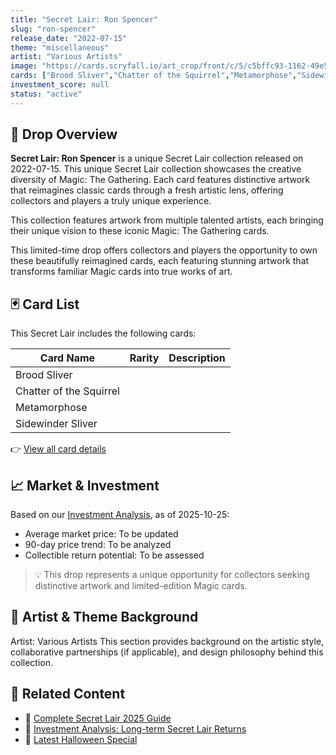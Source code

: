 ```yaml
---
title: "Secret Lair: Ron Spencer"
slug: "ron-spencer"
release_date: "2022-07-15"
theme: "miscellaneous"
artist: "Various Artists"
image: "https://cards.scryfall.io/art_crop/front/c/5/c5bffc93-1162-49e5-a38b-8a7271915d0c.jpg?1660439865"
cards: ["Brood Sliver","Chatter of the Squirrel","Metamorphose","Sidewinder Sliver"]
investment_score: null
status: "active"
---
```


## 💠 Drop Overview
**Secret Lair: Ron Spencer** is a unique Secret Lair collection released on 2022-07-15. This unique Secret Lair collection showcases the creative diversity of Magic: The Gathering. Each card features distinctive artwork that reimagines classic cards through a fresh artistic lens, offering collectors and players a truly unique experience.

This collection features artwork from multiple talented artists, each bringing their unique vision to these iconic Magic: The Gathering cards.

This limited-time drop offers collectors and players the opportunity to own these beautifully reimagined cards, each featuring stunning artwork that transforms familiar Magic cards into true works of art.

## 🃏 Card List
This Secret Lair includes the following cards:

| Card Name | Rarity | Description |
|-----------|---------|-------------|
| Brood Sliver |  |  |
| Chatter of the Squirrel |  |  |
| Metamorphose |  |  |
| Sidewinder Sliver |  |  |

👉 [View all card details](/cards?drop=ron-spencer)

## 📈 Market & Investment
Based on our [Investment Analysis](/investment/ron-spencer), as of 2025-10-25:
- Average market price: To be updated
- 90-day price trend: To be analyzed
- Collectible return potential: To be assessed

> 💡 This drop represents a unique opportunity for collectors seeking distinctive artwork and limited-edition Magic cards.

## 🎨 Artist & Theme Background
Artist: Various Artists
This section provides background on the artistic style, collaborative partnerships (if applicable), and design philosophy behind this collection.

## 🔗 Related Content
- 📰 [Complete Secret Lair 2025 Guide](/news/secret-lair-2025-complete-guide)
- 💼 [Investment Analysis: Long-term Secret Lair Returns](/investment)
- 🎃 [Latest Halloween Special](/drops/secret-scare-superdrop-2025)